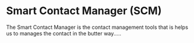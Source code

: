 # Smart Contact Manager (SCM)

The Smart Contact Manager is the contact management tools that is helps us to manages the contact in the butter way.....
